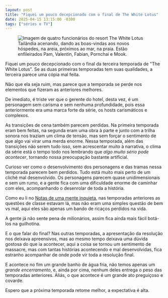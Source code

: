 ```yaml
---
layout: post
title: "Fiquei um pouco decepcionado com o final de The White Lotus"
date: 2025-04-15 13:15:00 -0300
tags: ["séries e TV"]
---
```

<figure class="foto-post">
<img src="{{ site.baseurl }}/assets/fotos/2025/04/the-white-lotus-max.png" alt="Imagem de quatro funcionários do resort The White Lotus Tailândia acenando, dando as boas-vindas aos novos hóspedes, na areia, próximos ao mar, na praia. Estão enfileirados Pam, Valentin, Fabian, Pornchai e Mook." title="Boas-vindas à temporada 3">
</figure>
Fiquei um pouco decepcionado com o final da terceira temporada de "The White Lotus". Se as duas primeiras temporadas tem suas qualidades, a terceira parece uma cópia mal feita.  

Não que ela seja ruim, mas parece que a temporada se perde nos elementos que fizeram as anteriores melhores.  

De imediato, é triste ver que o gerente do hotel, desta vez, é um personagem sem carisma e sem nenhuma profundidade, pois essa anteriormente era uma marca forte da série, os hosts carismáticos e complexos.  

As transições de cena também parecem perdidas. Na primeira temporada eram bem feitas, na segunda eram uma obra à parte e junto com a trilha sonora nos traziam um clima de tensão, mas sem forçar o sentimento de que algo vai virar uma merda enorme. Nessa temporada, além das transições não serem tudo isso, sem acrescentar muito à narrativa, o clima da série está o tempo todo nos lembrando que *algo muito sério pode acontecer*, tornando nossa preocupação bastante artificial.  

Curioso ver como o desenvolvimento dos personagens e das tramas nessa temporada parecem bem perdidos. Tudo está muito mais perto de um clichê mal desenvolvido. Os personagens parecem quase unidimensionais e sem um rumo, e a gente fica com uma dificuldade enorme de caminhar com eles, acompanhando o desenrolar de toda a história.

Como eu li no [Notas de uma mente inquieta](https://www.gustavobelo.com/white-lotus-3a-temporada/), nas temporadas anteriores as questões de classe estavam lá, mas não eram uma simples questão de bem vs mal, aqui eles são apenas um bando de ricaços perdidos na vida.  

A gente já não sente pena de milionários, assim fica ainda mais fácil botá-los na guilhotina.

E o que falar do final? Nas outras temporadas, a apresentação da resolução nos deixava apreensivos, mas ao mesmo tempo deixava uma dúvida gostosa do que ia acontecer, aqui a coisa se tornou um sentimento de massacre, mas com tantas histórias acontecendo e mal desenvolvidas, fica estranho acompanhar de onde pode vir toda a resolução final.  

E acontece no fim um grande banho de água fria, não temos apenas um *grande encerramento*, e, ainda por cima, nenhum deles entrega o peso das temporadas anteriores. Aliás, o que acontece é um grande ato preguiçoso e covarde.  

Espero que a próxima temporada retome melhor, a expectativa é alta.